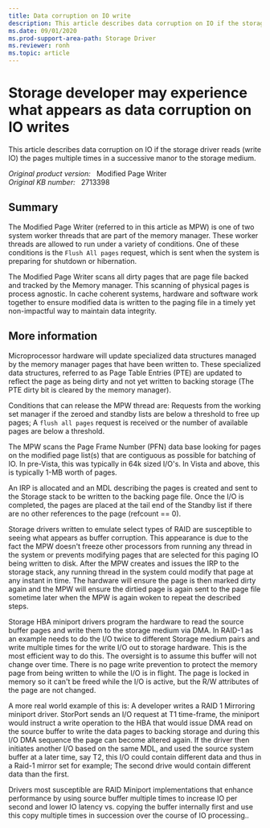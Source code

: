 ```yaml
---
title: Data corruption on IO write
description: This article describes data corruption on IO if the storage driver reads (write IO) the pages multiple times in a successive manor to the storage medium.
ms.date: 09/01/2020
ms.prod-support-area-path: Storage Driver
ms.reviewer: ronh
ms.topic: article
---
```

# Storage developer may experience what appears as data corruption on IO writes

This article describes data corruption on IO if the storage driver reads (write IO) the pages multiple times in a successive manor to the storage medium.

_Original product version:_ &nbsp; Modified Page Writer  
_Original KB number:_ &nbsp; 2713398

## Summary

The Modified Page Writer (referred to in this article as MPW) is one of two system worker threads that are part of the memory manager. These worker threads are allowed to run under a variety of conditions. One of these conditions is the `Flush All pages` request, which is sent when the system is preparing for shutdown or hibernation.

The Modified Page Writer scans all dirty pages that are page file backed and tracked by the Memory manager. This scanning of physical pages is process agnostic. In cache coherent systems, hardware and software work together to ensure modified data is written to the paging file in a timely yet non-impactful way to maintain data integrity.

## More information

Microprocessor hardware will update specialized data structures managed by the memory manager pages that have been written to. These specialized data structures, referred to as Page Table Entries (PTE) are updated to reflect the page as being dirty and not yet written to backing storage (The PTE dirty bit is cleared by the memory manager).

Conditions that can release the MPW thread are: Requests from the working set manager if the zeroed and standby lists are below a threshold to free up pages; A `flush all pages` request is received or the number of available pages are below a threshold.

The MPW scans the Page Frame Number (PFN) data base looking for pages on the modified page list(s) that are contiguous as possible for batching of IO. In pre-Vista, this was typically in 64k sized I/O's. In Vista and above, this is typically 1-MB worth of pages.

An IRP is allocated and an MDL describing the pages is created and sent to the Storage stack to be written to the backing page file. Once the I/O is completed, the pages are placed at the tail end of the Standby list if there are no other references to the page (refcount == 0).

Storage drivers written to emulate select types of RAID are susceptible to seeing what appears as buffer corruption. This appearance is due to the fact the MPW doesn't freeze other processors from running any thread in the system or prevents modifying pages that are selected for this paging IO being written to disk. After the MPW creates and issues the IRP to the storage stack, any running thread in the system could modify that page at any instant in time. The hardware will ensure the page is then marked dirty again and the MPW will ensure the dirtied page is again sent to the page file sometime later when the MPW is again woken to repeat the described steps.

Storage HBA miniport drivers program the hardware to read the source buffer pages and write them to the storage medium via DMA. In RAID-1 as an example needs to do the I/O twice to different Storage medium pairs and write multiple times for the write I/O out to storage hardware. This is the most efficient way to do this. The oversight is to assume this buffer will not change over time. There is no page write prevention to protect the memory page from being written to while the I/O is in flight. The page is locked in memory so it can't be freed while the I/O is active, but the R/W attributes of the page are not changed.

A more real world example of this is: A developer writes a RAID 1 Mirroring miniport driver. StorPort sends an I/O request at T1 time-frame, the miniport would instruct a write operation to the HBA that would issue DMA read on the source buffer to write the data pages to backing storage and during this I/O DMA sequence the page can become altered again. If the driver then initiates another I/O based on the same MDL, and used the source system buffer at a later time, say T2, this I/O could contain different data and thus in a Raid-1 mirror set for example; The second drive would contain different data than the first.

Drivers most susceptible are RAID Miniport implementations that enhance performance by using source buffer multiple times to increase IO per second and lower IO latency vs. copying the buffer internally first and use this copy multiple times in succession over the course of IO processing..
